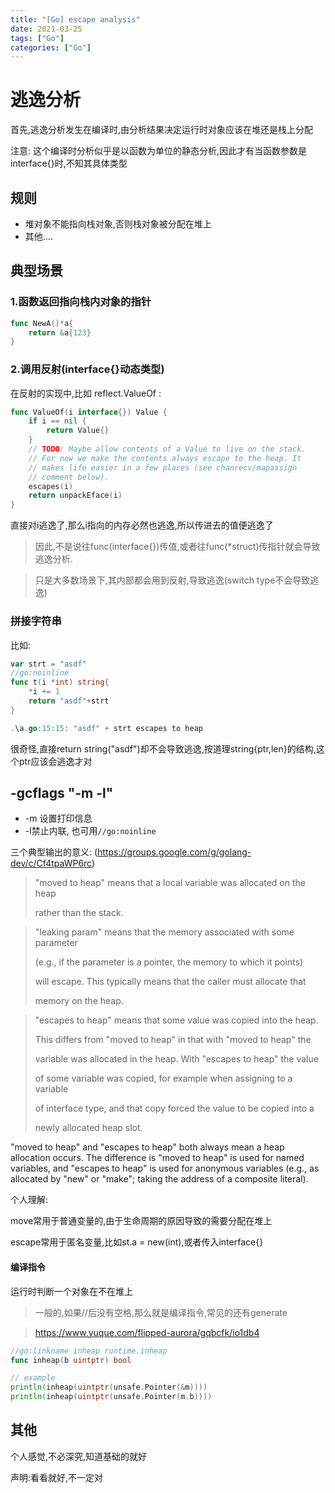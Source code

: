 ```yaml
---
title: "[Go] escape analysis"
date: 2021-03-25
tags: ["Go"]
categories: ["Go"]
---
```


# 逃逸分析

首先,逃逸分析发生在编译时,由分析结果决定运行时对象应该在堆还是栈上分配

注意: 这个编译时分析似乎是以函数为单位的静态分析,因此才有当函数参数是interface{}时,不知其具体类型

## 规则

- 堆对象不能指向栈对象,否则栈对象被分配在堆上
- 其他....

## 典型场景

### 1.函数返回指向栈内对象的指针

```go
func NewA()*a{
    return &a{123}
}
```

### 2.调用反射(interface{}动态类型)

在反射的实现中,比如 reflect.ValueOf :

```go
func ValueOf(i interface{}) Value {
	if i == nil {
		return Value{}
	}
    // TODO: Maybe allow contents of a Value to live on the stack.
	// For now we make the contents always escape to the heap. It
	// makes life easier in a few places (see chanrecv/mapassign
	// comment below).
	escapes(i)
	return unpackEface(i)
}
```

直接对i逃逸了,那么i指向的内存必然也逃逸,所以传进去的值便逃逸了

> 因此,不是说往func(interface{})传值,或者往func(*struct)传指针就会导致逃逸分析.

> 只是大多数场景下,其内部都会用到反射,导致逃逸(switch type不会导致逃逸)

### 拼接字符串

比如:

```go
var strt = "asdf"
//go:noinline
func t(i *int) string{
	*i += 1
	return "asdf"+strt
}
```

```go
.\a.go:15:15: "asdf" + strt escapes to heap
```

很奇怪,直接return string("asdf")却不会导致逃逸,按道理string{ptr,len}的结构,这个ptr应该会逃逸才对

## -gcflags "-m -l"

- -m 设置打印信息
- -l禁止内联, 也可用`//go:noinline`

三个典型输出的意义: (https://groups.google.com/g/golang-dev/c/Cf4tpaWP6rc)

> "moved to heap" means that a local variable was allocated on the heap
>
> rather than the stack.

> "leaking param" means that the memory associated with some parameter
>
> (e.g., if the parameter is a pointer, the memory to which it points)
>
> will escape.  This typically means that the caller must allocate that
>
> memory on the heap.

> "escapes to heap" means that some value was copied into the heap.
>
> This differs from "moved to heap" in that with "moved to heap" the
>
> variable was allocated in the heap.  With "escapes to heap" the value
>
> of some variable was copied, for example when assigning to a variable
>
> of interface type, and that copy forced the value to be copied into a
>
> newly allocated heap slot.

 "moved to heap" and "escapes to heap" both always mean a heap  allocation occurs. The difference is "moved to heap" is used for named  variables, and "escapes to heap" is used for anonymous variables (e.g.,  as allocated by "new" or "make"; taking the address of a composite  literal).

个人理解:

move常用于普通变量的,由于生命周期的原因导致的需要分配在堆上

escape常用于匿名变量,比如st.a = new(int),或者传入interface{}

#### 编译指令

运行时判断一个对象在不在堆上

> 一般的,如果//后没有空格,那么就是编译指令,常见的还有generate

> https://www.yuque.com/flipped-aurora/gqbcfk/io1db4

```go
//go:linkname inheap runtime.inheap
func inheap(b uintptr) bool

// example
println(inheap(uintptr(unsafe.Pointer(&m))))
println(inheap(uintptr(unsafe.Pointer(m.b))))
```

## 其他

个人感觉,不必深究,知道基础的就好

声明:看看就好,不一定对